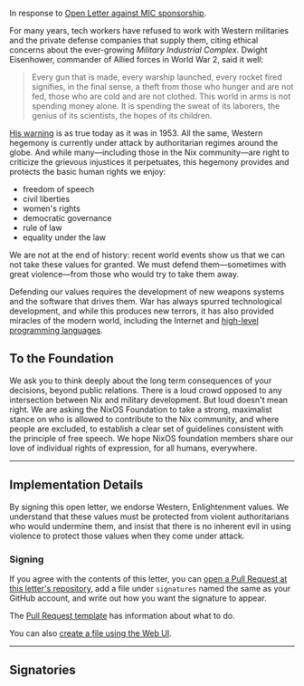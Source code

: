 In response to [Open Letter against MIC sponsorship](https://nixos-users-against-mic-sponsorship.github.io/).

For many years, tech workers have refused to work with Western militaries and the private defense companies that supply them,
citing ethical concerns about the ever-growing _Military Industrial Complex_. Dwight Eisenhower, commander of Allied forces in World War 2, said it well:

> Every gun that is made, every warship launched, every rocket fired signifies, in the final sense, a theft from those who hunger and are not fed, those who are cold and are not clothed.
> This world in arms is not spending money alone. It is spending the sweat of its laborers, the genius of its scientists, the hopes of its children.

[His warning](https://www.americanrhetoric.com/speeches/dwighteisenhowercrossofiron.htm) is as true today as it was in 1953.
All the same, Western hegemony is currently under attack by authoritarian regimes around the globe.
And while many—including those in the Nix community—are right to criticize the grievous injustices it perpetuates,
this hegemony provides and protects the basic human rights we enjoy:
- freedom of speech
- civil liberties
- women's rights
- democratic governance
- rule of law
- equality under the law

We are not at the end of history: recent world events show us that we can not take these values for granted.
We must defend them—sometimes with great violence—from those who would try to take them away.

Defending our values requires the development of new weapons systems and the software that drives them.
War has always spurred technological development,
and while this produces new terrors,
it has also provided miracles of the modern world,
including the Internet and [high-level programming languages](https://en.wikipedia.org/wiki/Grace_Hopper).

## To the Foundation

We ask you to think deeply about the long term consequences of your decisions, beyond public relations.
There is a loud crowd opposed to any intersection between Nix and military development.
But loud doesn't mean right.
We are asking the NixOS Foundation to take a strong, maximalist stance on who is allowed to contribute to the Nix community,
and where people are excluded, to establish a clear set of guidelines consistent with the principle of free speech.
We hope NixOS foundation members share our love of individual rights of expression, for all humans, everywhere.

* * *

## Implementation Details

By signing this open letter, we endorse Western, Enlightenment values.
We understand that these values must be protected from violent authoritarians who would undermine them,
and insist that there is no inherent evil in using violence to protect those values when they come under attack.

### Signing

If you agree with the contents of this letter, you can [open a Pull Request at this letter's repository](https://github.com/nixos-users-for-western-mil-and-govs/NixOS-Users-For-Western-MIL-And-GOVs.github.io/pulls), add a file under `signatures` named the same as your GitHub account, and write out how you want the signature to appear.


The [Pull Request template](https://github.com/NixOS-Users-For-Western-MIL-and-GOVs/NixOS-Users-For-Western-MIL-and-GOVs.github.io/blob/letter/.github/PULL_REQUEST_TEMPLATE.md) has information about what to do.


You can also [create a file using the Web UI](https://github.com/NixOS-Users-For-Western-MIL-and-GOVs/NixOS-Users-For-Western-MIL-and-GOVs.github.io/new/letter/signatures/).


* * *

## Signatories

<!-- ... -->
